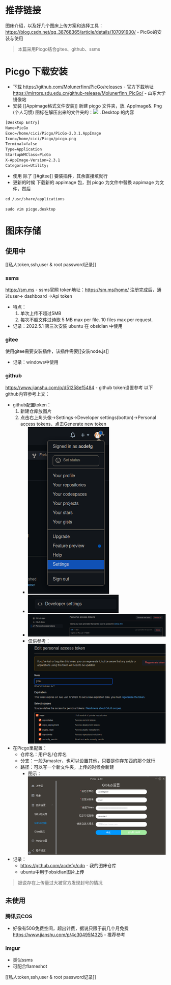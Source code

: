 # 推荐链接
图床介绍，以及好几个图床上传方案和选择工具：https://blog.csdn.net/qq_38768365/article/details/107091900/ - PicGo的安装与使用

> 本篇采用Picgo结合gitee、github、ssms

# Picgo 下载安装
- 下载
https://github.com/Molunerfinn/PicGo/releases - 官方下载地址
https://mirrors.sdu.edu.cn/github-release/Molunerfinn_PicGo/ - 山东大学镜像站
- 安装
[[Appimage格式文件安装]]
新建 picgo 文件夹，放. AppImage&. Png (个人习惯)
图标在解压出来的文件夹的：![](https://s2.loli.net/2022/05/01/I8coemkEpw2QHji.png)
. Desktop 的内容
```txt
[Desktop Entry]
Name=PicGo
Exec=/home/cici/Picgo/PicGo-2.3.1.AppImage
Icon=/home/cici/Picgo/picgo.png
Terminal=false
Type=Application
StartupWMClass=PicGo
X-AppImage-Version=2.3.1
Categories=Utility;
```
- 使用
除了 [[#gitee]] 要装插件，其余直接填就行
-  更新的时候
下载新的 appimage 包，到 picgo 为文件中替换 appimage 为文件，然后
```shell
cd /usr/share/applications

sudo vim picgo.desktop
```

# 图床存储
## 使用中
[[私人token,ssh,user & root password记录]]
### ssms
https://sm.ms - ssms官网
token地址：https://sm.ms/home/
	注册完成后，通过user-> dashboard ->Api token
- 特点：
	1. 单次上传不超过5MB
	2. 每次不超文件过诗歌
5 MB max per file. 10 files max per request.
- 记录：2022.5.1 第三次安装 ubuntu 在 obsidian 中使用

### gitee
使用gitee需要安装插件，该插件需要[[安装node.js]]
- 记录：windows中使用

### github
https://www.jianshu.com/p/d51258ef5484 - github token设置参考
以下github内容参考上文：
- github配置token：
	1. 新建仓库放图片
	2. 点击右上角头像->Settings->Developer settings(botton)->Personal access tokens，点击Generate new token
		- ![200](https://raw.githubusercontent.com/acdefg/cdn/main/obsidian/20220415164845.png)
		- ![](https://raw.githubusercontent.com/acdefg/cdn/main/obsidian/20220415164952.png)
		- ![](https://raw.githubusercontent.com/acdefg/cdn/main/obsidian/20220415165013.png)
		- 仅供参考：![](https://raw.githubusercontent.com/acdefg/cdn/main/obsidian/20220415165116.png)
- 在Picgo里配置：
	- 仓库名：用户名/仓库名
	- 分支：一般为master，也可以设置其他，只要是你存东西的那个就行
	- 路径：可以写一个新文件夹，上传的时候会新建
		-  图示：![github在picgo中配置](https://raw.githubusercontent.com/acdefg/cdn/main/obsidian/20220415162957.png)
- 记录：
	- https://github.com/acdefg/cdn - 我的图床仓库
	- ubuntu中用于obsidian图片上传

>据说存在上传量过大被官方发现封号的情况

## 未使用
### 腾讯云COS
- 好像有50G免费空间，超出计费，据说只限于前几个月免费
https://www.jianshu.com/p/4c30495f4325 - 推荐参考

### imgur
- 类似ssms
- 可配合flameshot

[[私人token,ssh,user & root password记录]]


